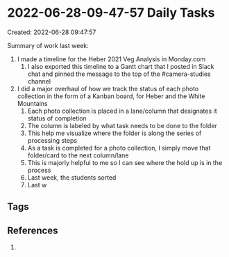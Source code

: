 # 2022-06-28-09-47-57 Daily Tasks
Created: 2022-06-28 09:47:57

Summary of work last week:
1. I made a timeline for the Heber 2021 Veg Analysis in Monday.com
	1. I also exported this timeline to a Gantt chart that I posted in Slack chat and pinned the message to the top of the #camera-studies channel
2. I did a major overhaul of how we track the status of each photo collection in the form of a Kanban board, for Heber and the White Mountains
	1. Each photo collection is placed in a lane/column that designates it status of completion
	2. The column is labeled by what task needs to be done to the folder
	3. This help me visualize where the folder is along the series of processing steps
	4. As a task is completed for a photo collection, I simply move that folder/card to the next column/lane
	5. This is majorly helpful to me so I can see where the hold up is in the process
	6. Last week, the students sorted 
	7. Last w

## Tags

## References
1. 